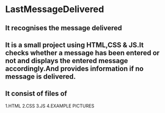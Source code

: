 # LastMessageDelivered
## It recognises the message delivered

## It is a small project using HTML,CSS & JS.It checks whether a message has been entered or not and displays the entered message accordingly.And provides information if no message is delivered.

## It consist of files of

1.HTML
2.CSS
3.JS
4.EXAMPLE PICTURES





